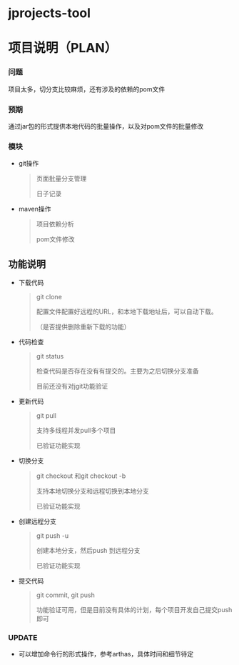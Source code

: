 # jprojects-tool
# 项目说明（PLAN）

### 问题

项目太多，切分支比较麻烦，还有涉及的依赖的pom文件

### 预期

通过jar包的形式提供本地代码的批量操作，以及对pom文件的批量修改

### 模块

- git操作

  > 页面批量分支管理
  >
  > 日子记录

- maven操作

  > 项目依赖分析
  >
  > pom文件修改

## 功能说明

- 下载代码

  > git clone
  >
  > 配置文件配置好远程的URL，和本地下载地址后，可以自动下载。
  >
  > （是否提供删除重新下载的功能）

- 代码检查

  > git status
  >
  > 检查代码是否存在没有有提交的。主要为之后切换分支准备
  >
  > 目前还没有对jgit功能验证

- 更新代码

  > git pull
  >
  > 支持多线程并发pull多个项目
  >
  > 已验证功能实现

- 切换分支

  > git checkout 和git checkout -b
  >
  > 支持本地切换分支和远程切换到本地分支
  >
  > 已验证功能实现

- 创建远程分支

  > git push -u
  >
  > 创建本地分支，然后push 到远程分支
  >
  > 已验证功能实现

- 提交代码

  > git commit, git push
  >
  > 功能验证可用，但是目前没有具体的计划，每个项目开发自己提交push即可

### UPDATE

- 可以增加命令行的形式操作，参考arthas，具体时间和细节待定
